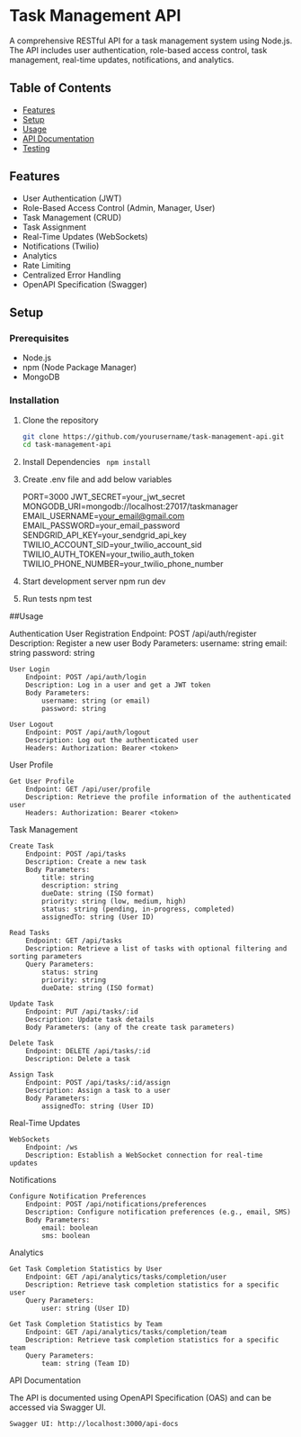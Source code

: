 # Task Management API

A comprehensive RESTful API for a task management system using Node.js. The API includes user authentication, role-based access control, task management, real-time updates, notifications, and analytics.

## Table of Contents
- [Features](#features)
- [Setup](#setup)
- [Usage](#usage)
- [API Documentation](#api-documentation)
- [Testing](#testing)

## Features
- User Authentication (JWT)
- Role-Based Access Control (Admin, Manager, User)
- Task Management (CRUD)
- Task Assignment
- Real-Time Updates (WebSockets)
- Notifications (Twilio)
- Analytics
- Rate Limiting
- Centralized Error Handling
- OpenAPI Specification (Swagger)

## Setup

### Prerequisites
- Node.js
- npm (Node Package Manager)
- MongoDB

### Installation

1. Clone the repository
   ```sh
   git clone https://github.com/yourusername/task-management-api.git
   cd task-management-api

2. Install Dependencies
  ``` npm install```

3. Create .env file and add below variables
  
   PORT=3000
   JWT_SECRET=your_jwt_secret
   MONGODB_URI=mongodb://localhost:27017/taskmanager
   EMAIL_USERNAME=your_email@gmail.com
   EMAIL_PASSWORD=your_email_password
   SENDGRID_API_KEY=your_sendgrid_api_key
   TWILIO_ACCOUNT_SID=your_twilio_account_sid
   TWILIO_AUTH_TOKEN=your_twilio_auth_token
   TWILIO_PHONE_NUMBER=your_twilio_phone_number

4. Start development server
   npm run dev
5. Run tests
   npm test

 ##Usage

   Authentication
    User Registration
        Endpoint: POST /api/auth/register
        Description: Register a new user
        Body Parameters:
            username: string
            email: string
            password: string

    User Login
        Endpoint: POST /api/auth/login
        Description: Log in a user and get a JWT token
        Body Parameters:
            username: string (or email)
            password: string

    User Logout
        Endpoint: POST /api/auth/logout
        Description: Log out the authenticated user
        Headers: Authorization: Bearer <token>

 User Profile

    Get User Profile
        Endpoint: GET /api/user/profile
        Description: Retrieve the profile information of the authenticated user
        Headers: Authorization: Bearer <token>

 Task Management

    Create Task
        Endpoint: POST /api/tasks
        Description: Create a new task
        Body Parameters:
            title: string
            description: string
            dueDate: string (ISO format)
            priority: string (low, medium, high)
            status: string (pending, in-progress, completed)
            assignedTo: string (User ID)

    Read Tasks
        Endpoint: GET /api/tasks
        Description: Retrieve a list of tasks with optional filtering and sorting parameters
        Query Parameters:
            status: string
            priority: string
            dueDate: string (ISO format)

    Update Task
        Endpoint: PUT /api/tasks/:id
        Description: Update task details
        Body Parameters: (any of the create task parameters)

    Delete Task
        Endpoint: DELETE /api/tasks/:id
        Description: Delete a task

    Assign Task
        Endpoint: POST /api/tasks/:id/assign
        Description: Assign a task to a user
        Body Parameters:
            assignedTo: string (User ID)

Real-Time Updates

    WebSockets
        Endpoint: /ws
        Description: Establish a WebSocket connection for real-time updates

Notifications

    Configure Notification Preferences
        Endpoint: POST /api/notifications/preferences
        Description: Configure notification preferences (e.g., email, SMS)
        Body Parameters:
            email: boolean
            sms: boolean

Analytics

    Get Task Completion Statistics by User
        Endpoint: GET /api/analytics/tasks/completion/user
        Description: Retrieve task completion statistics for a specific user
        Query Parameters:
            user: string (User ID)

    Get Task Completion Statistics by Team
        Endpoint: GET /api/analytics/tasks/completion/team
        Description: Retrieve task completion statistics for a specific team
        Query Parameters:
            team: string (Team ID)

API Documentation

The API is documented using OpenAPI Specification (OAS) and can be accessed via Swagger UI.

    Swagger UI: http://localhost:3000/api-docs



